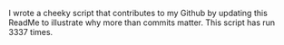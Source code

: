 I wrote a cheeky script that contributes to my Github by updating this ReadMe to illustrate why more than commits matter. This script has run 3337 times.